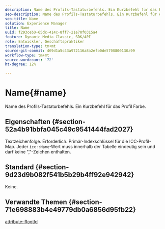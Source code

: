 ```yaml
---
description: Name des Profils-Tastaturbefehls. Ein Kurzbefehl für das Profil Farbe.
seo-description: Name des Profils-Tastaturbefehls. Ein Kurzbefehl für das Profil Farbe.
seo-title: Name
solution: Experience Manager
title: Name
uuid: f293ceb0-65dc-414c-8ff7-21e70f0315a4
feature: Dynamic Media Classic, SDK/API
role: Entwickler, Geschäftspraktiker
translation-type: tm+mt
source-git-commit: 469d1a5c43a972116a8a2efb0de5708800130a99
workflow-type: tm+mt
source-wordcount: '72'
ht-degree: 12%

---
```



# Name{#name}

Name des Profils-Tastaturbefehls. Ein Kurzbefehl für das Profil Farbe.

## Eigenschaften {#section-52a4b91bbfa045c49c9541444fad2027}

Textzeichenfolge. Erforderlich. Primär-Indexschlüssel für die ICC-Profil-Map. Jeder `icc::Name`-Wert muss innerhalb der Tabelle eindeutig sein und darf keine &quot;,&quot;-Zeichen enthalten.

## Standard {#section-9d23d9b082f541b5b29b4ff92e942942}

Keine.

## Verwandte Themen {#section-71e698883b4e49779db0a6856d95fb22}

[attribute::RootId](../../../../../ir-api/material-cat/image-rendering-api-ref/c-ir-material-catalog/c-ir-attributes-reference/r-ir-rootid.md#reference-54b42b7125824be593378c1accb70d5a)
